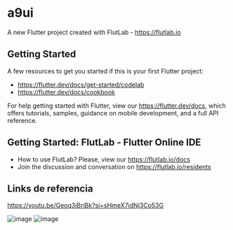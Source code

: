 # a9ui

A new Flutter project created with FlutLab - https://flutlab.io

## Getting Started

A few resources to get you started if this is your first Flutter project:

- https://flutter.dev/docs/get-started/codelab
- https://flutter.dev/docs/cookbook

For help getting started with Flutter, view our
https://flutter.dev/docs, which offers tutorials,
samples, guidance on mobile development, and a full API reference.

## Getting Started: FlutLab - Flutter Online IDE

- How to use FlutLab? Please, view our https://flutlab.io/docs
- Join the discussion and conversation on https://flutlab.io/residents

## Links de referencia

https://youtu.be/Geoq3jBriBk?si=sHmeX7jdNj3Co53G

![image](https://github.com/CampaG128/act10_1175/assets/143743923/69f22d9b-537e-4154-9ef3-8d21af0ae73a)
![image](https://github.com/CampaG128/act10_1175/assets/143743923/5b30d089-0e25-4bbb-9cff-5db7f9f7c946)
